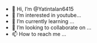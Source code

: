 - 👋 Hi, I’m @Yatintalan6415
- 👀 I’m interested in youtube...
- 🌱 I’m currently learning ...
- 💞️ I’m looking to collaborate on ...
- 📫 How to reach me ...

<!---
Yatintalan6415/Yatintalan6415 is a ✨ special ✨ repository because its `README.md` (this file) appears on your GitHub profile.
You can click the Preview link to take a look at your changes.
--->
